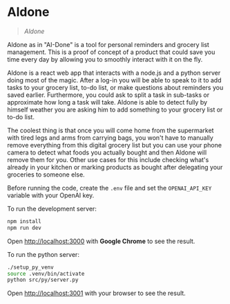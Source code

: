 # Aldone

> _*Aldone*_

Aldone as in "AI-Done" is a tool for personal reminders and grocery list management.
This is a proof of concept of a product that could save you time every day by allowing you
to smoothly interact with it on the fly.

Aldone is a react web app that interacts with a node.js and a python server doing most of the magic.
After a log-in you will be able to speak to it to add tasks to your grocery list, to-do list,
or make questions about reminders you saved earlier.
Furthermore, you could ask to split a task in sub-tasks or approximate how long a task will take.
Aldone is able to detect fully by himself weather you are asking him to add something to your grocery list or to-do list.

The coolest thing is that once you will come home from the supermarket with tired legs and arms from carrying bags, you won't have to manually remove everything from this digital grocery list but you can use your phone camera to detect what foods you actually bought and then Aldone will remove them for you. Other use cases for this include checking what's already in your kitchen or marking products as bought after delegating your groceries to someone else.

Before running the code, create the `.env` file and set the `OPENAI_API_KEY` variable with your OpenAI key.

To run the development server:

```bash
npm install
npm run dev
```

Open [http://localhost:3000](http://localhost:3000) with **Google Chrome** to see the result.

To run the python server:

```bash
./setup_py_venv
source .venv/bin/activate
python src/py/server.py
```
Open [http://localhost:3001](http://localhost:3001) with your browser to see the result.
